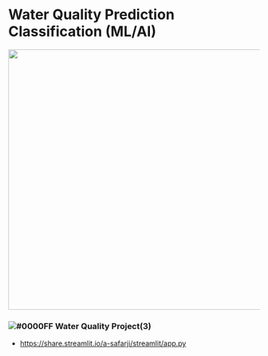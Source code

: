 # Water Quality Prediction Classification (ML/AI)


<p align="center">
  <img width="523" src="https://user-images.githubusercontent.com/20365333/139554944-b64b490c-5ac9-4dd6-8fa1-b79337eb1c96.jpg">
</p>


###  ![#0000FF](https://via.placeholder.com/15/0000FF/000000?text=+) Water Quality Project(3)

* https://share.streamlit.io/a-safarji/streamlit/app.py


